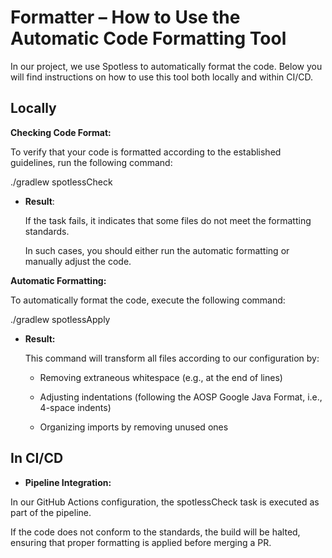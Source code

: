 # Formatter – How to Use the Automatic Code Formatting Tool
In our project, we use Spotless to automatically format the code.
Below you will find instructions on how to use this tool both locally and within CI/CD.

## Locally

**Checking Code Format:**

To verify that your code is formatted according to the established guidelines, run the following command:

./gradlew spotlessCheck

* **Result**:

  If the task fails, it indicates that some files do not meet the formatting standards.

  In such cases, you should either run the automatic formatting or manually adjust the code.


**Automatic Formatting:**

To automatically format the code, execute the following command:

./gradlew spotlessApply

* **Result:**

  This command will transform all files according to our configuration by:

  - Removing extraneous whitespace (e.g., at the end of lines)
 
  - Adjusting indentations (following the AOSP Google Java Format, i.e., 4-space indents)

  - Organizing imports by removing unused ones


## In CI/CD

* **Pipeline Integration:**

In our GitHub Actions configuration, the spotlessCheck task is executed as part of the pipeline.

If the code does not conform to the standards, the build will be halted, ensuring that proper formatting is applied before merging a PR.
